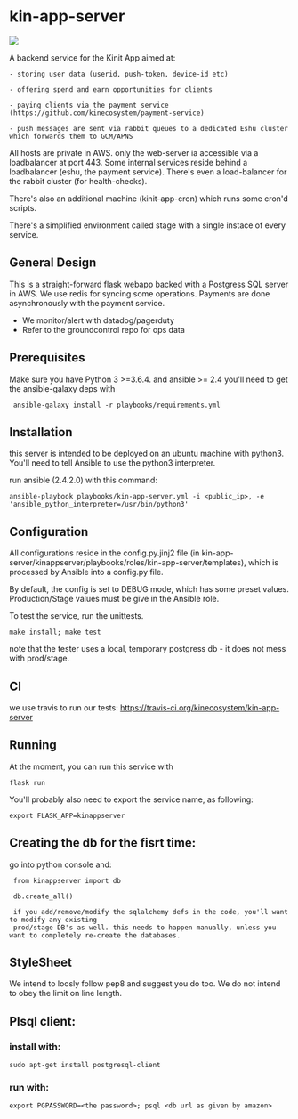 # kin-app-server

![](https://travis-ci.org/kinecosystem/kin-app-server.svg?branch=master)

A backend service for the Kinit App aimed at:

    - storing user data (userid, push-token, device-id etc)
    
    - offering spend and earn opportunities for clients
    
    - paying clients via the payment service (https://github.com/kinecosystem/payment-service)
    
    - push messages are sent via rabbit queues to a dedicated Eshu cluster which forwards them to GCM/APNS
    
All hosts are private in AWS. only the web-server ia accessible via a loadbalancer at port 443. Some internal services reside behind a loadbalancer (eshu, the payment service). There's even a load-balancer for the rabbit cluster (for health-checks).

There's also an additional machine (kinit-app-cron) which runs some cron'd scripts.

There's a simplified environment called stage with a single instace of every service.

## General Design
This is a straight-forward flask webapp backed with a Postgress SQL server in AWS. We use redis for syncing some operations. Payments are done asynchronously with the payment service.

- We monitor/alert with datadog/pagerduty
- Refer to the groundcontrol repo for ops data

## Prerequisites
Make sure you have Python 3 >=3.6.4.
and ansible >= 2.4
you'll need to get the ansible-galaxy deps with

     ansible-galaxy install -r playbooks/requirements.yml

## Installation
this server is intended to be deployed on an ubuntu machine with python3. You'll need to tell Ansible to use the python3 interpreter.

run ansible (2.4.2.0) with this command:

    ansible-playbook playbooks/kin-app-server.yml -i <public_ip>, -e 'ansible_python_interpreter=/usr/bin/python3'

## Configuration
All configurations reside in the config.py.jinj2 file (in kin-app-server/kinappserver/playbooks/roles/kin-app-server/templates), which is processed by Ansible into a config.py file.

By default, the config is set to DEBUG mode, which has some preset values. Production/Stage values must be give in the Ansible role.

To test the service, run the unittests.

    make install; make test

note that the tester uses a local, temporary postgress db - it does not mess with prod/stage.

## CI
we use travis to run our tests: https://travis-ci.org/kinecosystem/kin-app-server

## Running
At the moment, you can run this service with

    flask run
    
You'll probably also need to export the service name, as following:

    export FLASK_APP=kinappserver

## Creating the db for the fisrt time:
go into python console and:

     from kinappserver import db

     db.create_all()

     if you add/remove/modify the sqlalchemy defs in the code, you'll want to modify any existing 
     prod/stage DB's as well. this needs to happen manually, unless you want to completely re-create the databases.

## StyleSheet
We intend to loosly follow pep8 and suggest you do too. We do not intend to obey the limit on line length.

## Plsql client:
### install with:
    sudo apt-get install postgresql-client
### run with:
    export PGPASSWORD=<the password>; psql <db url as given by amazon>
